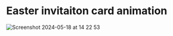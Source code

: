 # Easter invitaiton card animation
![Screenshot 2024-05-18 at 14 22 53](https://github.com/KunnikarB/invitation-card/assets/138579856/ca8063a9-76f1-4d53-a5b3-f3dbd595ba87)
